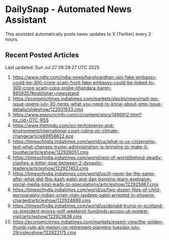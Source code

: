 # DailySnap - Automated News Assistant

This assistant automatically posts news updates to X (Twitter) every 2 hours.

## Recent Posted Articles

Last updated: Sun Jul 27 08:28:27 UTC 2025

1. https://www.ndtv.com/india-news/harshvardhan-jain-fake-embassy-could-be-300-crore-scam-front-fake-embassy-could-be-linked-to-300-crore-scam-cops-probe-bhandara-baron-8959357#publisher=newsstand
2. https://economictimes.indiatimes.com/markets/stocks/news/nsdl-ipo-issue-opens-july-30-heres-what-you-need-to-know-about-gmp-issue-details/slideshow/122931933.cms
3. https://www.espncricinfo.com/ci/content/story/1496912.html?ex_cid=OTC-RSS
4. https://www.thehindu.com/sci-tech/energy-and-environment/international-court-ruling-on-climate-change/article69858622.ece
5. https://timesofindia.indiatimes.com/world/us/what-is-us-citizenship-test-what-changes-trump-administration-is-bringing-to-make-it-tougher/articleshow/122928051.cms
6. https://timesofindia.indiatimes.com/world/rest-of-world/behind-deadly-clashes-a-bitter-spat-between-2-dynastic-leaders/articleshow/122927452.cms
7. https://timesofindia.indiatimes.com/world/us/ill-never-be-the-same-after-what-did-fbis-kash-patel-and-dan-bongino-learn-explosive-social-media-post-leads-to-speculations/articleshow/122925867.cms
8. https://timesofindia.indiatimes.com/world/us/two-dozen-files-of-child-pornography-indian-origin-man-jaydeep-patel-arrested-in-phoenix-charged/articleshow/122924899.cms
9. https://timesofindia.indiatimes.com/world/us/donald-trump-in-scotland-us-president-enjoys-golf-weekend-hundreds-across-uk-protest-visit/articleshow/122923638.cms
10. https://economictimes.indiatimes.com/markets/expert-view/the-golden-thumb-rule-ajit-menon-on-retirement-planning-tuesday-july-29/videoshow/122922175.cms
